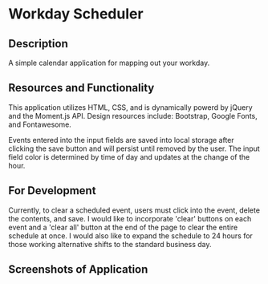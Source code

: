# Workday Scheduler

## Description

A simple calendar application for mapping out your workday.

## Resources and Functionality

This application utilizes HTML, CSS, and is dynamically powerd by jQuery and the Moment.js API. Design resources include: Bootstrap, Google Fonts, and Fontawesome.

Events entered into the input fields are saved into local storage after clicking the save button and will persist until removed by the user. The input field color is determined by time of day and updates at the change of the hour.

## For Development

Currently, to clear a scheduled event, users must click into the event, delete the contents, and save. I would like to incorporate 'clear' buttons on each event and a 'clear all' button at the end of the page to clear the entire schedule at once. I would also like to expand the schedule to 24 hours for those working alternative shifts to the standard business day.

## Screenshots of Application
